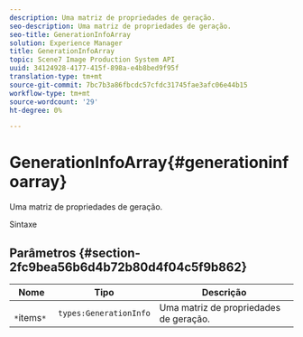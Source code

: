 ```yaml
---
description: Uma matriz de propriedades de geração.
seo-description: Uma matriz de propriedades de geração.
seo-title: GenerationInfoArray
solution: Experience Manager
title: GenerationInfoArray
topic: Scene7 Image Production System API
uuid: 34124928-4177-415f-898a-e4b8bed9f95f
translation-type: tm+mt
source-git-commit: 7bc7b3a86fbcdc57cfdc31745fae3afc06e44b15
workflow-type: tm+mt
source-wordcount: '29'
ht-degree: 0%

---
```



# GenerationInfoArray{#generationinfoarray}

Uma matriz de propriedades de geração.

Sintaxe

## Parâmetros {#section-2fc9bea56b6d4b72b80d4f04c5f9b862}

| Nome | Tipo | Descrição |
|---|---|---|
| ` *`items`*` | `types:GenerationInfo` | Uma matriz de propriedades de geração. |


